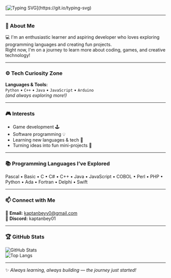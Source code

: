 <!-- Typing animation -->
[![Typing SVG](https://readme-typing-svg.herokuapp.com?size=28&duration=4000&color=6A5ACD&center=true&vCenter=true&width=650&lines=Hi+there%2C+I'm+Kaptanbey0!+👋;Aspiring+Developer+%26+Game+Enthusiast;Always+Learning+New+Things!)](https://git.io/typing-svg)

---

### 🧠 About Me
💻 I'm an enthusiastic learner and aspiring developer who loves exploring programming languages and creating fun projects.  
Right now, I'm on a journey to learn more about coding, games, and creative technology!

---

### ⚙️ Tech Curiosity Zone
**Languages & Tools:**  
`Python` • `C++` • `Java` • `JavaScript` • `Arduino`  
*(and always exploring more!)*  

---

### 🎮 Interests
- Game development 🕹️  
- Software programming 💡  
- Learning new languages & tech 🧩  
- Turning ideas into fun mini-projects 🚀  

---

### 📚 Programming Languages I’ve Explored
Pascal • Basic • C • C# • C++ • Java • JavaScript • COBOL • Perl • PHP • Python • Ada • Fortran • Delphi • Swift

---

### 📫 Connect with Me
📧 **Email:** kaptanbeyy0@gmail.com  
💬 **Discord:** kaptanbey01  

---

### 🏆 GitHub Stats
![GitHub Stats](https://github-readme-stats.vercel.app/api?username=kaptanbey0&show_icons=true&theme=tokyonight)  
![Top Langs](https://github-readme-stats.vercel.app/api/top-langs/?username=kaptanbey0&layout=compact&theme=tokyonight)

---

✨ *Always learning, always building — the journey just started!*
